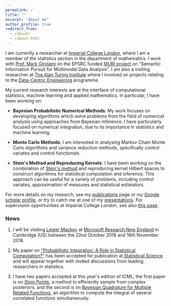```yaml
---
permalink: /
title: ""
excerpt: "About me"
author_profile: true
redirect_from: 
  - /about/
  - /about.html
---
```


I am currently a researcher at [Imperial College London](http://www.imperial.ac.uk/statistics/), where I am a member of the statistics section in the department of mathematics. I work with [Prof. Mark Girolami](https://www.imperial.ac.uk/people/m.girolami) on the EPSRC funded [MURI project](http://vision.jhu.edu/infopursuit/) on "Semantic Information Pursuit for Multimodal Data Analysis". I am also a visiting researcher at [The Alan Turing Institute](https://www.turing.ac.uk/) where I involved on projects relating to the [Data-Centric Engineering](https://www.turing.ac.uk/research_projects/programme-data-centric-engineering) programme. 

My current research interests are at the interface of computational statistics, machine learning and applied mathematics. In particular, I have been working on:

* **Bayesian Probabilistic Numerical Methods**: My work focuses on developing algorithms which solve problems from the field of numerical analysis using approaches from Bayesian inference. I have particularly focused on numerical integration, due to its importance in statistics and machine learning.

* **Monte Carlo Methods**: I am interested in analysing Markov Chain Monte Carlo algorithms and variance reduction methods, specifically control variates and control functionals.

* **Stein's Method and Reproducing Kernels**: I have been working on the combination of [Stein's method](https://sites.google.com/site/steinsmethod/home) and reproducing kernel Hilbert spaces to construct algorithms for statistical computation and inference. This approach can be useful for a variety of problems, including control variates, approximation of measures and statistical estimators.  

For more details on my research, see my [publications](https://fxbriol.github.io/papers/) page or my [Google scholar profile](https://scholar.google.co.uk/citations?user=yLBYtAwAAAAJ&hl=en), or try to catch me at one of my [presentations](https://fxbriol.github.io/presentations/). For supervision opportunities at Imperial College London, see also [this page](https://fxbriol.github.io/supervision/).

### News

1. I will be visiting [Lester Mackey](https://web.stanford.edu/~lmackey/) at [Microsoft Research New England](https://www.microsoft.com/en-us/research/lab/microsoft-research-new-england/) in Cambridge (US) between the 22nd October 2018 and 16th November 2018. 

1. My paper on ["Probabilistic Integration: A Role in Statistical Computation?"](https://arxiv.org/abs/1512.00933) has been accepted for publication at [Statistical Science](https://projecteuclid.org/euclid.ss) and will appear together with invited discussions from leading researchers in statistics.

1. I have two papers accepted at this year's edition of ICML; the first paper is on [*Stein Points*](https://arxiv.org/abs/1803.10161), a method to efficiently sample from complex posteriors, and the second is on [Bayesian Quadrature for Multiple Related Functions](https://arxiv.org/abs/1801.04153), an algorithm to compute the integral of several correlated functions simultaneously.

